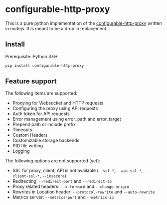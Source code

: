 # configurable-http-proxy

This is a pure python implementation of the
[configurable-http-proxy](https://github.com/jupyterhub/configurable-http-proxy)
written in nodejs. It is meant to be a drop in replacement.

## Install

Prerequisite: Python 3.6+

```bash
pip install configurable-http-proxy
```

## Feature support

The following items are supported:

- Proxying for Websocket and HTTP requests
- Configuring the proxy using API requests
- Auth token for API requests
- Error management using error_path and error_target
- Prepend path or include prefix
- Timeouts
- Custom Headers
- Customizable storage backends
- PID file writing
- Logging

The following options are not supported (yet):

- SSL for proxy, client, API is not available (`--ssl-*`, `--api-ssl-*`, `--client-ssl-*`, `--insecure`)
- Redirecting: `--redirect-port` and `--redirect-to`
- Proxy related headers: `--x-forward` and `--change-origin`
- Rewrites in Location header: `--protocol-rewrite` and `--auto-rewrite`
- Metrics server: `--metrics-port` and `--metrics-ip`
